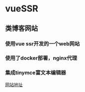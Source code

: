 # vueSSR
## 类博客网站
### 使用vue ssr开发的一个web网站
### 使用了docker部署，nginx代理
### 集成tinymce富文本编辑器
[网站地址](https://www.nodetop.top/chenxp/home)
